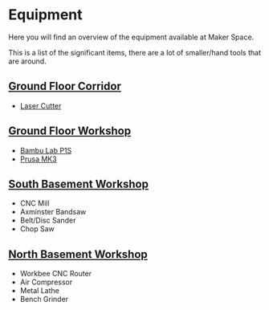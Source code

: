 # Equipment

Here you will find an overview of the equipment available at Maker Space.

This is a list of the significant items, there are a lot of smaller/hand tools that are around.

## [Ground Floor Corridor](../the_space/ground_floor_corridor.md)

- [Laser Cutter](./laser_cutter/)

## [Ground Floor Workshop](../the_space/ground_floor_workshop.md)

- [Bambu Lab P1S](./bambulab_p1s/)
- [Prusa MK3](./prusa_mk3/)

## [South Basement Workshop](../the_space/south_basement_workshop.md)

- CNC Mill
- Axminster Bandsaw
- Belt/Disc Sander
- Chop Saw

## [North Basement Workshop](../the_space/north_basement_workshop.md)

- Workbee CNC Router
- Air Compressor
- Metal Lathe
- Bench Grinder
